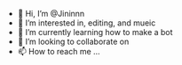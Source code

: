 - 👋 Hi, I’m @Jininnn
- 👀 I’m interested in, editing, and mueic
- 🌱 I’m currently learning how to make a bot
- 💞️ I’m looking to collaborate on 
- 📫 How to reach me ...

<!---
Jininnn/Jininnn is a ✨ special ✨ repository because its `README.md` (this file) appears on your GitHub profile.
You can click the Preview link to take a look at your changes.
--->
